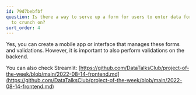 ```yaml
---
id: 79d7bebfbf
question: Is there a way to serve up a form for users to enter data for the model
  to crunch on?
sort_order: 4
---
```


Yes, you can create a mobile app or interface that manages these forms and validations. However, it is important to also perform validations on the backend.

You can also check Streamlit: [https://github.com/DataTalksClub/project-of-the-week/blob/main/2022-08-14-frontend.md](https://github.com/DataTalksClub/project-of-the-week/blob/main/2022-08-14-frontend.md)